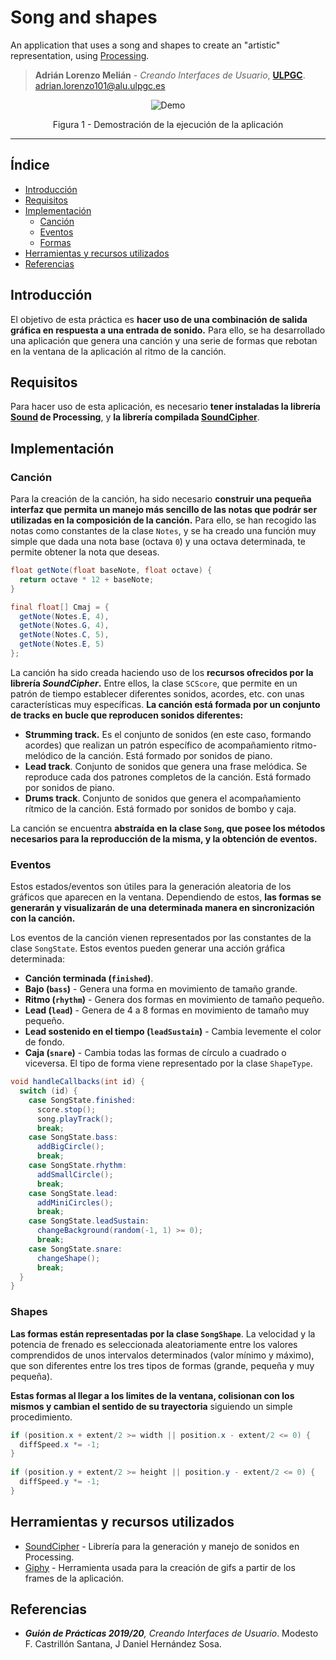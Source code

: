# Song and shapes
An application that uses a song and shapes to create an "artistic" representation, using [Processing](https://processing.org).
> **Adrián Lorenzo Melián** - *Creando Interfaces de Usuario*, [**ULPGC**](https://www.ulpgc.es).
> adrian.lorenzo101@alu.ulpgc.es

<div align="center">
 <img src=images/demo.gif alt="Demo"></img>
 <p>Figura 1 - Demostración de la ejecución de la aplicación</p>
</div>

***

## Índice
* [Introducción](#introduction)
* [Requisitos](#requirements)
* [Implementación](#implementation)
    * [Canción](#song)
    * [Eventos](#events)
    * [Formas](#shapes)
* [Herramientas y recursos utilizados](#tools-and-resources)
* [Referencias](#references)

## Introducción <a id="introduction"></a>
El objetivo de esta práctica es **hacer uso de una combinación de salida gráfica en respuesta a una entrada de sonido.** Para ello, se ha desarrollado una aplicación que genera una canción y una serie de formas que rebotan en la ventana de la aplicación al ritmo de la canción.

## Requisitos <a id="requirements"></a>
Para hacer uso de esta aplicación, es necesario **tener instaladas la librería [Sound](https://processing.org/reference/libraries/sound/index.html) de Processing**, y **la librería compilada [SoundCipher](http://explodingart.com/soundcipher/)**.  

## Implementación <a id="implementation"></a>

### Canción <a id="song"></a>
Para la creación de la canción, ha sido necesario **construir una pequeña interfaz que permita un manejo más sencillo de las notas que podrár ser utilizadas en la composición de la canción.** Para ello, se han recogido las notas como constantes de la clase ``Notes``, y se ha creado una función muy simple que dada una nota base (octava `0`) y una octava determinada, te permite obtener la nota que deseas.

```java
float getNote(float baseNote, float octave) {
  return octave * 12 + baseNote;
}

final float[] Cmaj = {
  getNote(Notes.E, 4), 
  getNote(Notes.G, 4), 
  getNote(Notes.C, 5), 
  getNote(Notes.E, 5)
};
```

La canción ha sido creada haciendo uso de los **recursos ofrecidos por la librería *SoundCipher*.** Entre ellos, la clase `SCScore`, que permite en un patrón de tiempo establecer diferentes sonidos, acordes, etc. con unas características muy específicas. **La canción está formada por un conjunto de tracks en bucle que reproducen sonidos diferentes:**

- **Strumming track.**  Es el conjunto de sonidos (en este caso, formando acordes) que realizan un patrón específico de acompañamiento ritmo-melódico de la canción. Está formado por sonidos de piano.
- **Lead track**. Conjunto de sonidos que genera una frase melódica. Se reproduce cada dos patrones completos de la canción. Está formado por sonidos de piano.
- **Drums track**. Conjunto de sonidos que genera el acompañamiento rítmico de la canción. Está formado por sonidos de bombo y caja.

La canción se encuentra **abstraída en la clase `Song`, que posee los métodos necesarios para la reproducción de la misma, y la obtención de eventos.**

### Eventos <a id="events"></a>
Estos estados/eventos son útiles para la generación aleatoria de los gráficos que aparecen en la ventana. Dependiendo de estos, **las formas se generarán y visualizarán de una determinada manera en sincronización con la canción.**

Los eventos de la canción vienen representados por las constantes de la clase `SongState`. Estos eventos pueden generar una acción gráfica determinada:

- **Canción terminada (`finished`)**.
- **Bajo (`bass`)** - Genera una forma en movimiento de tamaño grande.
- **Ritmo (`rhythm`)** - Genera dos formas en movimiento de tamaño pequeño.
- **Lead (`lead`)** - Genera de 4 a 8 formas en movimiento de tamaño muy pequeño.
- **Lead sostenido en el tiempo (`leadSustain`)** - Cambia levemente el color de fondo.
- **Caja (`snare`)** - Cambia todas las formas de círculo a cuadrado o viceversa. El tipo de forma viene representado por la clase ```ShapeType```.

```java
void handleCallbacks(int id) {
  switch (id) {
    case SongState.finished:
      score.stop();
      song.playTrack();
      break;
    case SongState.bass:
      addBigCircle();
      break;
    case SongState.rhythm:
      addSmallCircle();
      break;
    case SongState.lead:
      addMiniCircles();
      break;
    case SongState.leadSustain:
      changeBackground(random(-1, 1) >= 0);
      break;
    case SongState.snare:
      changeShape();
      break;
  }
}
```

### Shapes <a id="shapes"></a>
**Las formas están representadas por la clase `SongShape`**. La velocidad y la potencia de frenado es seleccionada aleatoriamente entre los valores comprendidos de unos intervalos determinados (valor mínimo y máximo), que son diferentes entre los tres tipos de formas (grande, pequeña y muy pequeña).

**Estas formas al llegar a los limites de la ventana, colisionan con los mismos y cambian el sentido de su trayectoria** siguiendo un simple procedimiento.

```java
if (position.x + extent/2 >= width || position.x - extent/2 <= 0) {
  diffSpeed.x *= -1;
}
    
if (position.y + extent/2 >= height || position.y - extent/2 <= 0) {
  diffSpeed.y *= -1;
}
```

## Herramientas y recursos utilizados <a id="tools-and-resources"></a>
- [SoundCipher](http://explodingart.com/soundcipher/) - Librería para la generación y manejo de sonidos en Processing.
- [Giphy](https://giphy.com) - Herramienta usada para la creación de gifs a partir de los frames de la aplicación.

## Referencias <a id="references"></a>
- ***Guión de Prácticas 2019/20**, Creando Interfaces de Usuario*. Modesto F. Castrillón Santana, J Daniel Hernández Sosa.


